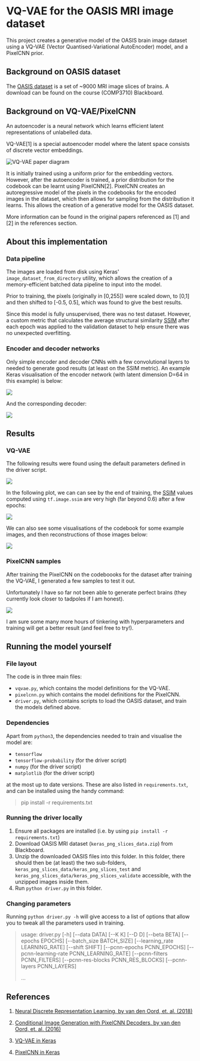 # VQ-VAE for the OASIS MRI image dataset

This project creates a generative model of the OASIS brain image dataset using a VQ-VAE (Vector Quantised-Variational AutoEncoder) model, and a PixelCNN prior.

## Background on OASIS dataset

The [OASIS dataset](image_dataset_from_directory) is a set of ~9000 MRI image slices of brains. A download can be found on the course (COMP3710) Blackboard.
## Background on VQ-VAE/PixelCNN

An autoencoder is a neural network which learns efficient latent representations of unlabelled data.

VQ-VAE[1] is a special autoencoder model where the latent space consists of discrete vector embeddings.

![VQ-VAE paper diagram](resources/vqvae_diagram.png)


It is initially trained using a uniform prior for the embedding vectors. However, after the autoencoder is trained, a prior distribution for the codebook can be learnt using PixelCNN[2]. PixelCNN creates an autoregressive model of the pixels in the codebooks for the encoded images in the dataset, which then allows for sampling from the distribution it learns. This allows the creation of a generative model for the OASIS dataset.

More information can be found in the original papers referenced as [1] and [2] in the references section.

## About this implementation

### Data pipeline

The images are loaded from disk using Keras' `image_dataset_from_directory` utility, which allows the creation of a memory-efficient batched data pipeline to input into the model.

Prior to training, the pixels (originally in [0,255]) were scaled down, to [0,1] and then shifted to [-0.5, 0.5], which was found to give the best results.

Since this model is fully unsupervised, there was no test dataset. However, a custom metric that calculates the average structural similarity [SSIM](https://en.wikipedia.org/wiki/Structural_similarity) after each epoch was applied to the validation dataset to help ensure there was no unexpected overfitting.
### Encoder and decoder networks

Only simple encoder and decoder CNNs with a few convolutional layers to needed to generate good results (at least on the SSIM metric). An example Keras visualisation of the encoder network (with latent dimension D=64 in this example) is below:

![](resources/encoder_network.png)

And the corresponding decoder:

![](resources/decoder_network.png)
## Results

### VQ-VAE
The following results were found using the default parameters defined in the driver script.

![](resources/loss_plot.png)

In the following plot, we can can see by the end of training, the [SSIM](https://www.tensorflow.org/api_docs/python/tf/image/ssim) values computed using `tf.image.ssim` are very high (far beyond 0.6) after a few epochs:

![](resources/ssim_plot.png)

We can also see some visualisations of the codebook for some example images, and then reconstructions of those images below:

![](resources/codebook_results.png)

### PixelCNN samples

After training the PixelCNN on the codeboooks for the dataset after training the VQ-VAE, I generated a few samples to test it out.

Unfortunately I have so far not been able to generate perfect brains (they currently look closer to tadpoles if I am honest).

![](resources/samples.png)

I am sure some many more hours of tinkering with hyperparameters and training will get a better result (and feel free to try!).

## Running the model yourself

### File layout

The code is in three main files:

- `vqvae.py`, which contains the model definitions for the VQ-VAE.
- `pixelcnn.py` which contains the model definitions for the PixelCNN.
- `driver.py`, which contains scripts to load the OASIS dataset, and train the models defined above.

### Dependencies

Apart from `python3`, the dependencies needed to train and visualise the model are:

- `tensorflow`
- `tensorflow-probability` (for the driver script)
- `numpy` (for the driver script)
- `matplotlib` (for the driver script)

at the most up to date versions. These are also listed in `requirements.txt`, and can be installed using the handy command:

> pip install -r requirements.txt

### Running the driver locally

1. Ensure all packages are installed (i.e. by using `pip install -r requirements.txt`)
2. Download OASIS MRI dataset (`keras_png_slices_data.zip`) from Blackboard.
3. Unzip the downloaded OASIS files into this folder. In this folder, there should then be (at least) the two sub-folders, `keras_png_slices_data/keras_png_slices_test` and `keras_png_slices_data/keras_png_slices_validate` accessible, with the unzipped images inside them.
4. Run `python driver.py` in this folder.

### Changing parameters

Running `python driver.py -h` will give access to a list of options that allow you to tweak all the parameters used in training.

> usage: driver.py [-h] [--data DATA] [--K K] [--D D] [--beta BETA] [--epochs EPOCHS] [--batch_size BATCH_SIZE]
                 [--learning_rate LEARNING_RATE] [--shift SHIFT] [--pcnn-epochs PCNN_EPOCHS]
                 [--pcnn-learning-rate PCNN_LEARNING_RATE] [--pcnn-filters PCNN_FILTERS]
                 [--pcnn-res-blocks PCNN_RES_BLOCKS] [--pcnn-layers PCNN_LAYERS]
> 
> ...

## References

1. [Neural Discrete Representation Learning, by van den Oord, et. al. (2018)](https://arxiv.org/pdf/1711.00937.pdf)

2. [Conditional Image Generation with PixelCNN Decoders, by van den Oord, et. al. (2016)](https://arxiv.org/abs/1606.05328)

3. [VQ-VAE in Keras](https://keras.io/examples/generative/vq_vae/)

4. [PixelCNN in Keras](https://keras.io/examples/generative/pixelcnn/)


